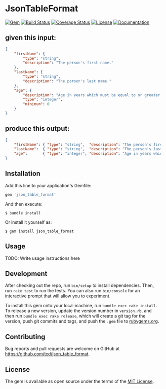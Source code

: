 # JsonTableFormat

[![Gem](https://img.shields.io/gem/v/json_table_format)][rubygems]
[![Build Status](https://travis-ci.org/tcd/json_table_format.svg?branch=master)][travis-ci]
[![Coverage Status](https://coveralls.io/repos/github/tcd/json_table_format/badge.svg?branch=master)][coveralls]
[![License](https://img.shields.io/github/license/tcd/json_table_format)][license]
[![Documentation](http://img.shields.io/badge/docs-rubydoc.info-blue.svg)][docs]

[rubygems]: https://rubygems.org/gems/eddy
[travis-ci]: https://travis-ci.org/tcd/eddy
[coveralls]: https://coveralls.io/github/tcd/eddy?branch=master
[license]: https://github.com/tcd/eddy/blob/master/LICENSE.txt
[docs]: https://www.rubydoc.info/gems/json_table_format/0.1.0

## given this input:

```json
{ 
    "firstName": {
        "type": "string",
        "description": "The person's first name."
    },
    "lastName": {
        "type": "string",
        "description": "The person's last name."
    },
    "age": {
        "description": "Age in years which must be equal to or greater than zero.",
        "type": "integer",
        "minimum": 0
    }
}
```

## produce this output:

```json
{ 
    "firstName": { "type": "string",  "description": "The person's first name." },
    "lastName":  { "type": "string",  "description": "The person's last name." },
    "age":       { "type": "integer", "description": "Age in years which must be equal to or greater than zero.", "minimum": 0 }
}
```

## Installation

Add this line to your application's Gemfile:

```ruby
gem 'json_table_format'
```

And then execute:

    $ bundle install

Or install it yourself as:

    $ gem install json_table_format

## Usage

TODO: Write usage instructions here

## Development

After checking out the repo, run `bin/setup` to install dependencies. Then, run `rake test` to run the tests. You can also run `bin/console` for an interactive prompt that will allow you to experiment.

To install this gem onto your local machine, run `bundle exec rake install`. To release a new version, update the version number in `version.rb`, and then run `bundle exec rake release`, which will create a git tag for the version, push git commits and tags, and push the `.gem` file to [rubygems.org](https://rubygems.org).

## Contributing

Bug reports and pull requests are welcome on GitHub at https://github.com/tcd/json_table_format.


## License

The gem is available as open source under the terms of the [MIT License](https://opensource.org/licenses/MIT).
